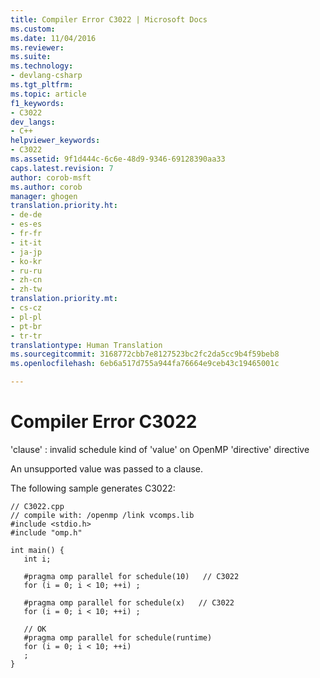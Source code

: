 ```yaml
---
title: Compiler Error C3022 | Microsoft Docs
ms.custom: 
ms.date: 11/04/2016
ms.reviewer: 
ms.suite: 
ms.technology:
- devlang-csharp
ms.tgt_pltfrm: 
ms.topic: article
f1_keywords:
- C3022
dev_langs:
- C++
helpviewer_keywords:
- C3022
ms.assetid: 9f1d444c-6c6e-48d9-9346-69128390aa33
caps.latest.revision: 7
author: corob-msft
ms.author: corob
manager: ghogen
translation.priority.ht:
- de-de
- es-es
- fr-fr
- it-it
- ja-jp
- ko-kr
- ru-ru
- zh-cn
- zh-tw
translation.priority.mt:
- cs-cz
- pl-pl
- pt-br
- tr-tr
translationtype: Human Translation
ms.sourcegitcommit: 3168772cbb7e8127523bc2fc2da5cc9b4f59beb8
ms.openlocfilehash: 6eb6a517d755a944fa76664e9ceb43c19465001c

---
```

# Compiler Error C3022
'clause' : invalid schedule kind of 'value' on OpenMP 'directive' directive  
  
 An unsupported value was passed to a clause.  
  
 The following sample generates C3022:  
  
```  
// C3022.cpp  
// compile with: /openmp /link vcomps.lib  
#include <stdio.h>  
#include "omp.h"  
  
int main() {  
   int i;  
  
   #pragma omp parallel for schedule(10)   // C3022  
   for (i = 0; i < 10; ++i) ;  
  
   #pragma omp parallel for schedule(x)   // C3022  
   for (i = 0; i < 10; ++i) ;  
  
   // OK  
   #pragma omp parallel for schedule(runtime)  
   for (i = 0; i < 10; ++i)  
   ;  
}  
```


<!--HONumber=Jan17_HO2-->


